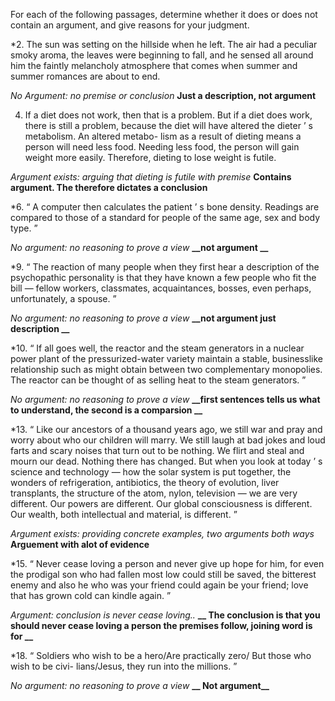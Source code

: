 For each of the following passages, determine whether it does or does not contain an argument,
and give reasons for your judgment. 

*2. The sun was setting on the hillside when he left. The air had a peculiar smoky aroma,
the leaves were beginning to fall, and he sensed all around him the faintly melancholy
atmosphere that comes when summer and summer romances are about to end.

*No Argument: no premise or conclusion*
**__Just a description, not argument__** 

4. If a diet does not work, then that is a problem. But if a diet does work, there is still a
problem, because the diet will have altered the dieter ’ s metabolism. An altered metabo-
lism as a result of dieting means a person will need less food. Needing less food, the
person will gain weight more easily. Therefore, dieting to lose weight is futile. 

*Argument exists: arguing that dieting is futile with premise*
**__Contains argument. The therefore dictates a conclusion__** 

*6. “ A computer then calculates the patient ’ s bone density. Readings are compared to those
of a standard for people of the same age, sex and body type. ”

*No argument: no reasoning to prove a view*
**__not argument  __** 

*9. “ The reaction of many people when they first hear a description of the psychopathic
personality is that they have known a few people who fit the bill — fellow workers, classmates,
acquaintances, bosses, even perhaps, unfortunately, a spouse. ”

*No argument: no reasoning to prove a view*
**__not argument just description __** 

*10. “ If all goes well, the reactor and the steam generators in a nuclear power plant of the
pressurized-water variety maintain a stable, businesslike relationship such as might obtain
between two complementary monopolies. The reactor can be thought of as selling
heat to the steam generators. ”

*No argument: no reasoning to prove a view*
**__first sentences tells us what to understand, the second is a comparsion __** 

*13. “ Like our ancestors of a thousand years ago, we still war and pray and worry about who
our children will marry. We still laugh at bad jokes and loud farts and scary noises that turn
out to be nothing. We flirt and steal and mourn our dead. Nothing there has changed. But
when you look at today ’ s science and technology — how the solar system is put together,
the wonders of refrigeration, antibiotics, the theory of evolution, liver transplants, the
structure of the atom, nylon, television — we are very different. Our powers are different. Our
global consciousness is different. Our wealth, both intellectual and material, is different. ”

*Argument exists: providing concrete examples, two arguments both ways*
**__Arguement with alot of evidence__** 

*15. “ Never cease loving a person and never give up hope for him, for even the prodigal son
who had fallen most low could still be saved, the bitterest enemy and also he who was
your friend could again be your friend; love that has grown cold can kindle again. ”

*Argument: conclusion is never cease loving..*
**__ The conclusion is that you should never cease loving a person the premises follow, joining word is for __** 

*18. “ Soldiers who wish to be a hero/Are practically zero/ But those who wish to be civi-
lians/Jesus, they run into the millions. ”

*No argument: no reasoning to prove a view*
**__ Not argument__**